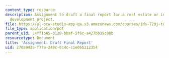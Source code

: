 ```yaml
---
content_type: resource
description: Assignment to draft a final report for a real estate or infrastructure
  development project.
file: https://ol-ocw-studio-app-qa.s3.amazonaws.com/courses/ids-720j-tools-for-analysis-design-for-real-estate-and-infrastructure-development-spring-2010/270a942af77a249c8c4cc1e06b212354_MITESD_712S10_proj05.pdf
file_type: application/pdf
parent_uid: 24ff1b65-b120-bbaf-5f6c-a427bb39c08b
resourcetype: Document
title: 'Assignment: Draft Final Report'
uid: 270a942a-f77a-249c-8c4c-c1e06b212354
---
```

